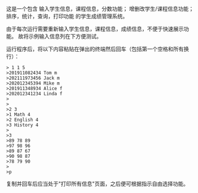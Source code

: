 这是一个包含
输入学生信息，课程信息，分数功能；
增删改学生/课程信息功能；
排序，统计，查询，打印功能
的学生成绩管理系统。

由于每次运行需要重新输入学生信息，课程信息，成绩信息，不便于快速展示功能。
故将示例输入信息列在下方便测试。

运行程序后，将以下内容粘贴在弹出的终端然后回车（包括第一个空格和所有换行）：
```
> 1 1 5
>201911082434 Tom m
>202111973456 Jack m
>202012345394 Mike m
>201911348934 Alice f
>202012341234 Linda f
>
>
>2 3
>1 Math 4
>2 English 4
>3 History 4
>
>3
>89 78 89
>97 98 96
>89 87 67
>90 98 87
>78 79 90
>
>p

```
复制并回车后应当处于"打印所有信息"页面，之后便可根据指示自由选择功能。



